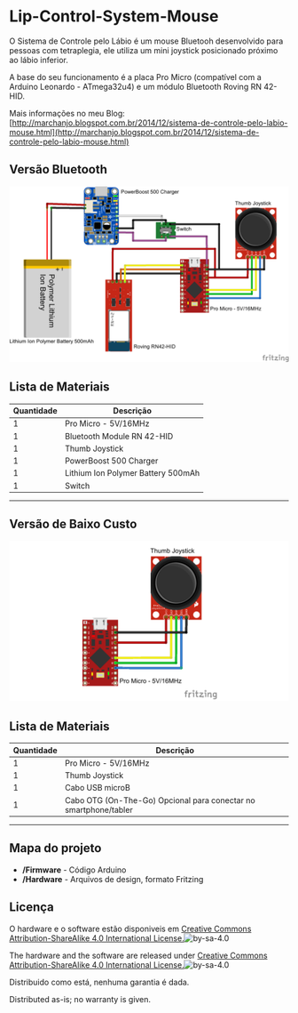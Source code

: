 ﻿Lip-Control-System-Mouse
========================

O Sistema de Controle pelo Lábio é um mouse Bluetooh desenvolvido para pessoas com tetraplegia, ele utiliza um mini joystick posicionado próximo ao lábio inferior.

A base do seu funcionamento é a placa Pro Micro (compatível com a Arduino Leonardo - ATmega32u4) e um módulo Bluetooth Roving RN 42-HID.


Mais informações no meu Blog: [http://marchanjo.blogspot.com.br/2014/12/sistema-de-controle-pelo-labio-mouse.html](http://marchanjo.blogspot.com.br/2014/12/sistema-de-controle-pelo-labio-mouse.html)


Versão Bluetooth
-------------------

![LCS-BT-Mouse-Bluetooth-Circuito](https://github.com/Marchanjo/Lip-Control-System-Mouse/blob/master/Hardware/LCSmouseBT_bb.png)

Lista de Materiais
---------------

|Quantidade| Descrição                               |
|----------|-----------------------------------------|
|1         | Pro Micro - 5V/16MHz                    |
|1         | Bluetooth Module RN 42-HID              |
|1         | Thumb Joystick                          |
|1         | PowerBoost 500 Charger                  |       
|1         | Lithium Ion Polymer Battery 500mAh      |
|1         | Switch                                  |
---------------


Versão de Baixo Custo
-------------------

![LCS-BT-Mouse-Circuito](https://raw.githubusercontent.com/Marchanjo/Lip-Control-System-Mouse/master/Hardware/LCSmouse_bb.png)

Lista de Materiais
---------------

|Quantidade| Descrição                                                              |
|----------|------------------------------------------------------------------------|
|1         | Pro Micro - 5V/16MHz                                                   |
|1         | Thumb Joystick                                                         |
|1         | Cabo USB microB                                                        |       
|1         | Cabo OTG (On-The-Go) Opcional para conectar no smartphone/tabler       |
---------------







Mapa do projeto
---------------
* **/Firmware** - Código Arduino
* **/Hardware** - Arquivos de design, formato Fritzing

Licença
-------
O hardware e o software estão disponiveis em [Creative Commons Attribution-ShareAlike 4.0 International License.](http://creativecommons.org/licenses/by-sa/4.0/)![by-sa-4.0](https://i.creativecommons.org/l/by-sa/4.0/88x31.png)

The hardware and the software are released under [Creative Commons Attribution-ShareAlike 4.0 International License.](http://creativecommons.org/licenses/by-sa/4.0/)![by-sa-4.0](https://i.creativecommons.org/l/by-sa/4.0/88x31.png)


Distribuido como está, nenhuma garantia é dada.

Distributed as-is; no warranty is given.
